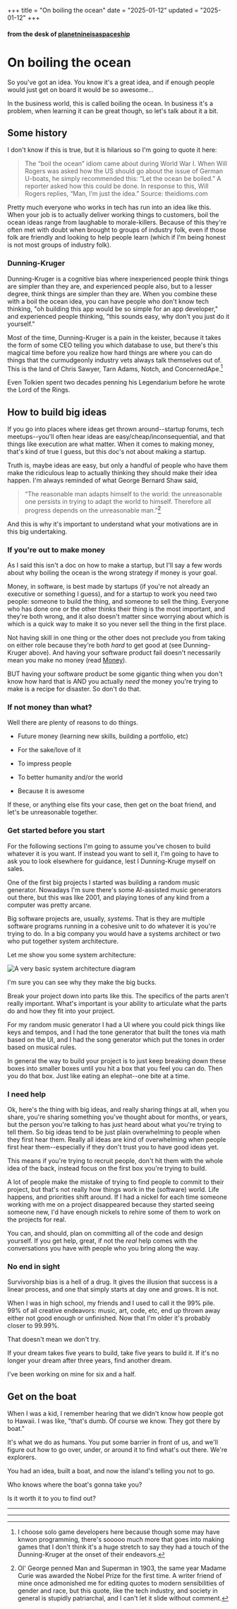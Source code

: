 +++
title = "On boiling the ocean"
date = "2025-01-12"
updated = "2025-01-12"
+++

#### from the desk of [planetnineisaspaceship][planetnine]

# On boiling the ocean

So you've got an idea. 
You know it's a great idea, and if enough people would just get on board it would be so awesome...

In the business world, this is called boiling the ocean. 
In business it's a problem, when learning it can be great though, so let's talk about it a bit.

## Some history

I don't know if this is true, but it is hilarious so I'm going to quote it here:

> The “boil the ocean” idiom came about during World War I. When Will Rogers was asked how the US should go about the issue of German U-boats, he simply recommended this: “Let the ocean be boiled.” A reporter asked how this could be done. In response to this, Will Rogers replies, “Man, I’m just the idea.” Source: theidioms.com

Pretty much everyone who works in tech has run into an idea like this.
When your job is to actually deliver working things to customers, boil the ocean ideas range from laughable to morale-killers.
Because of this they're often met with doubt when brought to groups of industry folk, even if those folk are friendly and looking to help people learn (which if I'm being honest is not most groups of industry folk). 

### Dunning-Kruger

Dunning-Kruger is a cognitive bias where inexperienced people think things are simpler than they are, and experienced people also, but to a lesser degree, think things are simpler than they are.
When you combine these with a boil the ocean idea, you can have people who don't know tech thinking, "oh building this app would be so simple for an app developer," and experienced people thinking, "this sounds easy, why don't you just do it yourself."

Most of the time, Dunning-Kruger is a pain in the keister, because it takes the form of some CEO telling you which database to use, but there's this magical time before you realize how hard things are where you can do things that the curmudgeonly industry vets always talk themselves out of.
This is the land of Chris Sawyer, Tarn Adams, Notch, and ConcernedApe.[^1] 

Even Tolkien spent two decades penning his Legendarium before he wrote the Lord of the Rings. 

## How to build big ideas 

If you go into places where ideas get thrown around--startup forums, tech meetups--you'll often hear ideas are easy/cheap/inconsequential, and that things like execution are what matter. 
When it comes to making money, that's kind of true I guess, but this doc's not about making a startup.

Truth is, maybe ideas are easy, but only a handful of people who have them make the ridiculous leap to actually thinking they should make their idea happen. 
I'm always reminded of what George Bernard Shaw said,

> “The reasonable man adapts himself to the world: the unreasonable one persists in trying to adapt the world to himself. Therefore all progress depends on the unreasonable man.”[^2]

And this is why it's important to understand what your motivations are in this big undertaking.

### If you're out to make money

As I said this isn't a doc on how to make a startup, but I'll say a few words about why boiling the ocean is the wrong strategy if money is your goal. 

Money, in software, is best made by startups (if you're not already an executive or something I guess), and for a startup to work you need two people: someone to build the thing, and someone to sell the thing. 
Everyone who has done one or the other thinks their thing is the most important, and they're both wrong, and it also doesn't matter since worrying about which is which is a quick way to make it so you never sell the thing in the first place. 

Not having skill in one thing or the other does not preclude you from taking on either role because they're both _hard_ to get good at (see Dunning-Kruger above). 
And having your software product fail doesn't necessarily mean you make no money (read [Money][money]).

BUT having your software product be some gigantic thing when you don't know how hard that is AND you actually _need_ the money you're trying to make is a recipe for disaster. 
So don't do that.

### If not money than what?

Well there are plenty of reasons to do things.

* Future money (learning new skills, building a portfolio, etc)

* For the sake/love of it

* To impress people

* To better humanity and/or the world

* Because it is awesome

If these, or anything else fits your case, then get on the boat friend, and let's be unreasonable together.

### Get started before you start

For the following sections I'm going to assume you've chosen to build whatever it is you want.
If instead you want to sell it, I'm going to have to ask you to look elsewhere for guidance, lest I Dunning-Kruge myself on sales.

One of the first big projects I started was building a random music generator. 
Nowadays I'm sure there's some AI-assisted music generators out there, but this was like 2001, and playing tones of any kind from a computer was pretty arcane. 

Big software projects are, usually, _systems_.
That is they are multiple software programs running in a cohesive unit to do whatever it is you're trying to do.
In a big company you would have a systems architect or two who put together system architecture.

Let me show you some system architecture:

![A very basic system architecture diagram](system_architecture.png)

I'm sure you can see why they make the big bucks.

Break your project down into parts like this. 
The specifics of the parts aren't really important. 
What's important is your ability to articulate what the parts do and how they fit into your project.

For my random music generator I had a UI where you could pick things like keys and tempos, and I had the tone generator that built the tones via math based on the UI, and I had the song generator which put the tones in order based on musical rules. 

In general the way to build your project is to just keep breaking down these boxes into smaller boxes until you hit a box that you feel you can do.
Then you do that box.
Just like eating an elephat--one bite at a time.

### I need help

Ok, here's the thing with big ideas, and really sharing things at all, when you share, you're sharing something you've thought about for months, or years, but the person you're talking to has just heard about what you're trying to tell them.
So big ideas tend to be just plain overwhelming to people when they first hear them. 
Really all ideas are kind of overwhelming when people first hear them--especially if they don't trust you to have good ideas yet.

This means if you're trying to recruit people, don't hit them with the whole idea of the back, instead focus on the first box you're trying to build. 

A lot of people make the mistake of trying to find people to commit to their project, but that's not really how things work in the (software) world. 
Life happens, and priorities shift around. 
If I had a nickel for each time someone working with me on a project disappeared because they started seeing someone new, I'd have enough nickels to rehire some of them to work on the projects for real. 

You can, and should, plan on committing all of the code and design yourself.
If you get help, great, if not the _real_ help comes with the conversations you have with people who you bring along the way. 

### No end in sight

Survivorship bias is a hell of a drug.
It gives the illusion that success is a linear process, and one that simply starts at day one and grows.
It is not.

When I was in high school, my friends and I used to call it the 99% pile.
99% of all creative endeavors: music, art, code, etc, end up thrown away either not good enough or unfinished.
Now that I'm older it's probably closer to 99.99%. 

That doesn't mean we don't try.

If your dream takes five years to build, take five years to build it.
If it's no longer your dream after three years, find another dream.

I've been working on mine for six and a half.

## Get on the boat

When I was a kid, I remember hearing that we didn't know how people got to Hawaii.
I was like, "that's dumb. Of course we know. They got there by boat."

It's what we do as humans.
You put some barrier in front of us, and we'll figure out how to go over, under, or around it to find what's out there.
We're explorers.

You had an idea, built a boat, and now the island's telling you not to go. 

Who knows where the boat's gonna take you?

Is it worth it to you to find out?



[money]: https://github.com/planet-nine-app/money
[planetnine]: https://github.com/planet-nine-app/planet-nine


[^1]: I choose solo game developers here because though some may have knwon programming, there's sooooo much more that goes into making games that I don't think it's a huge stretch to say they had a touch of the Dunning-Kruger at the onset of their endeavors. 

[^2]: Ol' George penned Man and Superman in 1903, the same year Madame Curie was awarded the Nobel Prize for the first time. A writer friend of mine once admonished me for editing quotes to modern sensibilities of gender and race, but this quote, like the tech industry, and society in general is stupidly patriarchal, and I can't let it slide without comment.

****
****
